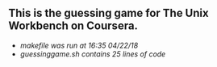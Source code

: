 ## This is the guessing game for The Unix Workbench on Coursera.
- *makefile was run at 16:35 04/22/18*
- *guessinggame.sh contains 25 lines of code*

